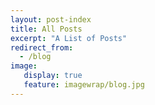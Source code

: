 ```yaml
---
layout: post-index
title: All Posts
excerpt: "A List of Posts"
redirect_from:
  - /blog
image:
   display: true
   feature: imagewrap/blog.jpg
---
```

